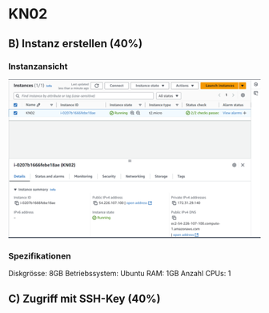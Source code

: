 # KN02

## B) Instanz erstellen (40%)

### Instanzansicht

![Instanzansicht](media/image.png)

### Spezifikationen

Diskgrösse: 8GB
Betriebssystem: Ubuntu
RAM: 1GB
Anzahl CPUs: 1

## C) Zugriff mit SSH-Key (40%)

